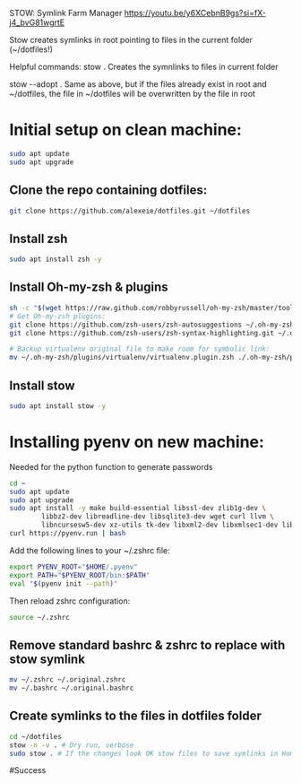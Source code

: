 STOW: Symlink Farm Manager
https://youtu.be/y6XCebnB9gs?si=fX-j4_bvG81wgrtE

Stow creates symlinks in root pointing to files in the current folder (~/dotfiles!)

Helpful commands:
stow .
	Creates the symnlinks to files in current folder

stow --adopt .
	Same as above, but if the files already exist in root and ~/dotfiles, 
	the file in ~/dotfiles will be overwritten by the file in root

# Initial setup on clean machine:
```bash
sudo apt update
sudo apt upgrade
```

## Clone the repo containing dotfiles:
```bash
git clone https://github.com/alexeie/dotfiles.git ~/dotfiles
```

## Install zsh
```bash
sudo apt install zsh -y
```

## Install Oh-my-zsh & plugins
```bash
sh -c "$(wget https://raw.github.com/robbyrussell/oh-my-zsh/master/tools/install.sh -O -)"
# Get Oh-my-zsh plugins:
git clone https://github.com/zsh-users/zsh-autosuggestions ~/.oh-my-zsh/custom/plugins/zsh-autosuggestions  
git clone https://github.com/zsh-users/zsh-syntax-highlighting.git ~/.oh-my-zsh/custom/plugins/zsh-syntax-highlighting

# Backup virtualenv original file to make room for symbolic link:
mv ~/.oh-my-zsh/plugins/virtualenv/virtualenv.plugin.zsh ./.oh-my-zsh/plugins/virtualenv/virtualenv.plugin.zsh.bak 
```

## Install stow
```bash
sudo apt install stow -y
```

# Installing pyenv on new machine:
Needed for the python function to generate passwords
```bash
cd ~
sudo apt update
sudo apt upgrade
sudo apt install -y make build-essential libssl-dev zlib1g-dev \
        libbz2-dev libreadline-dev libsqlite3-dev wget curl llvm \
        libncursesw5-dev xz-utils tk-dev libxml2-dev libxmlsec1-dev libffi-dev liblzma-dev
curl https://pyenv.run | bash
```
Add the following lines to your ~/.zshrc file:
```bash
export PYENV_ROOT="$HOME/.pyenv"
export PATH="$PYENV_ROOT/bin:$PATH"
eval "$(pyenv init --path)"
```
Then reload zshrc configuration:
```bash
source ~/.zshrc
```

## Remove standard bashrc & zshrc to replace with stow symlink
```bash
mv ~/.zshrc ~/.original.zshrc  
mv ~/.bashrc ~/.original.bashrc  
```

## Create symlinks to the files in dotfiles folder
```bash
cd ~/dotfiles  
stow -n -v . # Dry run, verbose
sudo stow . # If the changes look OK stow files to save symlinks in Home dir   
```
#Success
